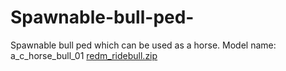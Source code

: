 # Spawnable-bull-ped-
Spawnable bull ped which can be used as a horse. Model name: a_c_horse_bull_01
[redm_ridebull.zip](https://github.com/user-attachments/files/21118585/redm_ridebull.zip)

